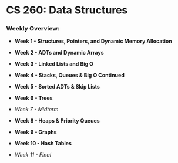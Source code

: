 <h1>CS 260: Data Structures</h1>

<h3>Weekly Overview:</h3>

* **Week 1 - Structures, Pointers, and Dynamic Memory Allocation**

* **Week 2 - ADTs and Dynamic Arrays**

* **Week 3 - Linked Lists and Big O**

* **Week 4 - Stacks, Queues & Big O Continued**

* **Week 5 - Sorted ADTs & Skip Lists**

* **Week 6 - Trees**

* *Week 7 - Midterm*

* **Week 8 - Heaps & Priority Queues**

* **Week 9 - Graphs**

* **Week 10 - Hash Tables**

* *Week 11 - Final*
